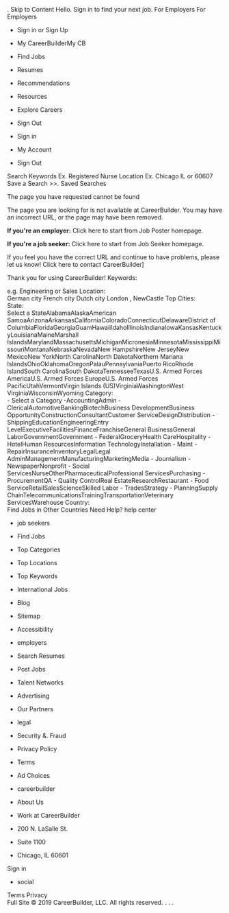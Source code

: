 <iframe src="//www.googletagmanager.com/ns.html?id=GTM-NXB4FH&noscript=true&browser\_id=201910230115d243d856a67e4eb5b964846f93cf7c44" height="0" width="0" style="display:none;visibility:hidden"></iframe>. Skip to Content Hello. Sign in to find your next job. For Employers For Employers

*   Sign in or Sign Up
*   My CareerBuilderMy CB
*   Find Jobs
*   Resumes
*   Recommendations
*   Resources
*   Explore Careers
*   Sign Out

*   Sign in
*   My Account
*   Sign Out

Search Keywords Ex. Registered Nurse Location Ex. Chicago IL or 60607 Save a Search >>. Saved Searches

The page you have requested cannot be found

The page you are looking for is not available at CareerBuilder. You may have an incorrect URL, or the page may have been removed.  
  
**If you're an employer:** Click here to start from Job Poster homepage.  
  
**If you're a job seeker:** Click here to start from Job Seeker homepage.  
  
If you feel you have the correct URL and continue to have problems, please let us know! Click here to contact CareerBuilder\]  
  
Thank you for using CareerBuilder! Keywords:  
  
e.g. Engineering or Sales Location:  
German city French city Dutch city London , NewCastle Top Cities:  
State:  
Select a StateAlabamaAlaskaAmerican SamoaArizonaArkansasCaliforniaColoradoConnecticutDelawareDistrict of ColumbiaFloridaGeorgiaGuamHawaiiIdahoIllinoisIndianaIowaKansasKentuckyLouisianaMaineMarshall IslandsMarylandMassachusettsMichiganMicronesiaMinnesotaMississippiMissouriMontanaNebraskaNevadaNew HampshireNew JerseyNew MexicoNew YorkNorth CarolinaNorth DakotaNorthern Mariana IslandsOhioOklahomaOregonPalauPennsylvaniaPuerto RicoRhode IslandSouth CarolinaSouth DakotaTennesseeTexasU.S. Armed Forces AmericaU.S. Armed Forces EuropeU.S. Armed Forces PacificUtahVermontVirgin Islands (US)VirginiaWashingtonWest VirginiaWisconsinWyoming Category:  
\- Select a Category -AccountingAdmin - ClericalAutomotiveBankingBiotechBusiness DevelopmentBusiness OpportunityConstructionConsultantCustomer ServiceDesignDistribution - ShippingEducationEngineeringEntry LevelExecutiveFacilitiesFinanceFranchiseGeneral BusinessGeneral LaborGovernmentGovernment - FederalGroceryHealth CareHospitality - HotelHuman ResourcesInformation TechnologyInstallation - Maint - RepairInsuranceInventoryLegalLegal AdminManagementManufacturingMarketingMedia - Journalism - NewspaperNonprofit - Social ServicesNurseOtherPharmaceuticalProfessional ServicesPurchasing - ProcurementQA - Quality ControlReal EstateResearchRestaurant - Food ServiceRetailSalesScienceSkilled Labor - TradesStrategy - PlanningSupply ChainTelecommunicationsTrainingTransportationVeterinary ServicesWarehouse Country:  
Find Jobs in Other Countries Need Help? help center

*   job seekers
*   Find Jobs
*   Top Categories
*   Top Locations
*   Top Keywords
*   International Jobs
*   Blog
*   Sitemap
*   Accessibility

*   employers
*   Search Resumes
*   Post Jobs
*   Talent Networks
*   Advertising
*   Our Partners

*   legal
*   Security &. Fraud
*   Privacy Policy
*   Terms
*   Ad Choices

*   careerbuilder
*   About Us
*   Work at CareerBuilder

*   200 N. LaSalle St.
*   Suite 1100
*   Chicago, IL 60601

Sign in

*   social

Terms Privacy  
Full Site © 2019 CareerBuilder, LLC. All rights reserved. <img src = "http://cbglobal.112.2O7.net/b/ss/cbglobal/1/H.0--NS/0" height="1" width="1" border="0" alt="Careerbuilder" title="Careerbuilder" />. <img height="1" width="1" style="display:none" src="https://www.facebook.com/tr?id=651028534974288&amp;ev=PageView&amp;noscript=1">. <img height="1" width="1" style="display:none" src="https://www.facebook.com/tr?id=260078531510682&amp;ev=PageView&amp;noscript=1">.